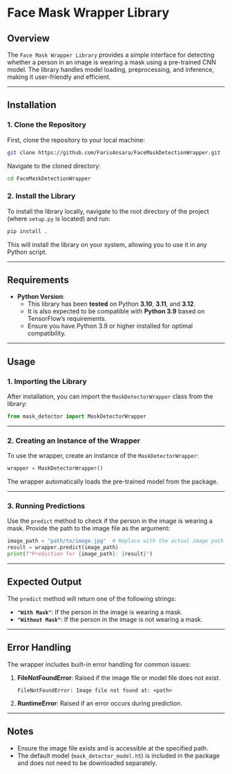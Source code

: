 # Face Mask Wrapper Library

## Overview
The `Face Mask Wrapper Library` provides a simple interface for detecting whether a person in an image is wearing a mask using a pre-trained CNN model. The library handles model loading, preprocessing, and inference, making it user-friendly and efficient.

---

## Installation

### 1. **Clone the Repository**
First, clone the repository to your local machine:
```bash
git clone https://github.com/FarisAnsara/FaceMaskDetectionWrapper.git
```
Navigate to the cloned directory:
```bash
cd FaceMaskDetectionWrapper
```

### 2. **Install the Library**
To install the library locally, navigate to the root directory of the project (where `setup.py` is located) and run:
```bash
pip install .
```

This will install the library on your system, allowing you to use it in any Python script.

---

## Requirements
- **Python Version**:
  - This library has been **tested** on Python **3.10**, **3.11**, and **3.12**.
  - It is also expected to be compatible with **Python 3.9** based on TensorFlow’s requirements.
  - Ensure you have Python 3.9 or higher installed for optimal compatibility.

---

## Usage

### 1. **Importing the Library**
After installation, you can import the `MaskDetectorWrapper` class from the library:
```python
from mask_detector import MaskDetectorWrapper
```

---

### 2. **Creating an Instance of the Wrapper**
To use the wrapper, create an instance of the `MaskDetectorWrapper`:
```python
wrapper = MaskDetectorWrapper()
```
The wrapper automatically loads the pre-trained model from the package.

---

### 3. **Running Predictions**
Use the `predict` method to check if the person in the image is wearing a mask. Provide the path to the image file as the argument:
```python
image_path = "path/to/image.jpg"  # Replace with the actual image path
result = wrapper.predict(image_path)
print(f"Prediction for {image_path}: {result}")
```

---

## Expected Output
The `predict` method will return one of the following strings:
- **`"With Mask"`**: If the person in the image is wearing a mask.
- **`"Without Mask"`**: If the person in the image is not wearing a mask.

---

## Error Handling
The wrapper includes built-in error handling for common issues:
1. **FileNotFoundError**: Raised if the image file or model file does not exist.
   ```text
   FileNotFoundError: Image file not found at: <path>
   ```
2. **RuntimeError**: Raised if an error occurs during prediction.

---

## Notes
- Ensure the image file exists and is accessible at the specified path.
- The default model (`mask_detector_model.h5`) is included in the package and does not need to be downloaded separately.
